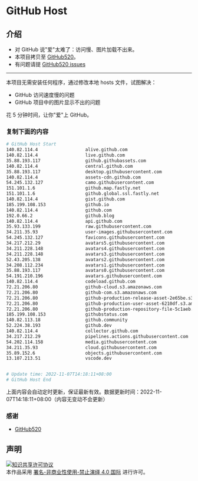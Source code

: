 # GitHub Host
## 介绍
- 对 GitHub 说"爱"太难了：访问慢、图片加载不出来。
- 本项目拷贝至 [GitHub520](https://github.com/521xueweihan/GitHub520)。
- 有问题请提 [GitHub520 issues](https://github.com/521xueweihan/GitHub520/issues/new)

---

本项目无需安装任何程序，通过修改本地 hosts 文件，试图解决：
- GitHub 访问速度慢的问题
- GitHub 项目中的图片显示不出的问题

花 5 分钟时间，让你"爱"上 GitHub。

### 复制下面的内容
```bash
# GitHub Host Start
140.82.114.4                  alive.github.com
140.82.114.4                  live.github.com
35.88.193.117                 github.githubassets.com
140.82.114.4                  central.github.com
35.88.193.117                 desktop.githubusercontent.com
140.82.114.4                  assets-cdn.github.com
54.245.132.127                camo.githubusercontent.com
151.101.1.6                   github.map.fastly.net
151.101.1.6                   github.global.ssl.fastly.net
140.82.114.4                  gist.github.com
185.199.108.153               github.io
140.82.114.4                  github.com
192.0.66.2                    github.blog
140.82.114.4                  api.github.com
35.93.133.199                 raw.githubusercontent.com
34.211.35.93                  user-images.githubusercontent.com
54.245.132.127                favicons.githubusercontent.com
34.217.212.29                 avatars5.githubusercontent.com
34.211.228.148                avatars4.githubusercontent.com
34.211.228.148                avatars3.githubusercontent.com
52.43.205.138                 avatars2.githubusercontent.com
34.208.112.234                avatars1.githubusercontent.com
35.88.193.117                 avatars0.githubusercontent.com
54.191.210.196                avatars.githubusercontent.com
140.82.114.4                  codeload.github.com
72.21.206.80                  github-cloud.s3.amazonaws.com
72.21.206.80                  github-com.s3.amazonaws.com
72.21.206.80                  github-production-release-asset-2e65be.s3.amazonaws.com
72.21.206.80                  github-production-user-asset-6210df.s3.amazonaws.com
72.21.206.80                  github-production-repository-file-5c1aeb.s3.amazonaws.com
185.199.108.153               githubstatus.com
140.82.113.18                 github.community
52.224.38.193                 github.dev
140.82.114.4                  collector.github.com
34.217.212.29                 pipelines.actions.githubusercontent.com
54.202.114.158                media.githubusercontent.com
34.211.35.93                  cloud.githubusercontent.com
35.89.152.6                   objects.githubusercontent.com
13.107.213.51                 vscode.dev


# Update time: 2022-11-07T14:18:11+08:00
# GitHub Host End

```
上面内容会自动定时更新，保证最新有效。数据更新时间：2022-11-07T14:18:11+08:00（内容无变动不会更新）

### 感谢

- [GitHub520](https://github.com/521xueweihan/GitHub520)

## 声明
<a rel="license" href="https://creativecommons.org/licenses/by-nc-nd/4.0/deed.zh"><img alt="知识共享许可协议" style="border-width: 0" src="https://licensebuttons.net/l/by-nc-nd/4.0/88x31.png"></a><br>本作品采用 <a rel="license" href="https://creativecommons.org/licenses/by-nc-nd/4.0/deed.zh">署名-非商业性使用-禁止演绎 4.0 国际</a> 进行许可。